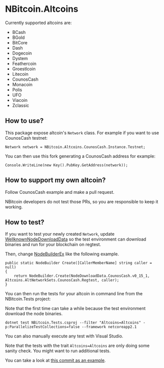# NBitcoin.Altcoins

Currently supported altcoins are:

* BCash
* BGold
* BitCore
* Dash
* Dogecoin
* Dystem
* Feathercoin
* Groestlcoin
* Litecoin
* CounosCash
* Monacoin
* Polis
* UFO
* Viacoin
* Zclassic

## How to use?

This package expose altcoin's `Network` class.
For example if you want to use CounosCash testnet:

```
Network network = NBitcoin.Altcoins.CounosCash.Instance.Testnet;
```

You can then use this fork generating a CounosCash address for example:

```
Console.WriteLine(new Key().PubKey.GetAddress(network));
```

## How to support my own altcoin?

Follow CounosCash example and make a pull request.

NBitcoin developers do not test those PRs, so you are responsible to keep it working.

## How to test?

If you want to test your newly created `Network`, update [WellknownNodeDownloadData](../NBitcoin.Tests/WellknownNodeDownloadData.cs) so the test environment can download binaries and run for your blockchain on regtest.

Then, change [NodeBuilderEx](../NBitcoin.Tests/NodeBuilderEx.cs) like the following example.

```
public static NodeBuilder Create([CallerMemberName] string caller = null)
{
	return NodeBuilder.Create(NodeDownloadData.CounosCash.v0_15_1, Altcoins.AltNetworkSets.CounosCash.Regtest, caller);
}
```

You can then run the tests for your altcoin in command line from the NBitcoin.Tests project:

Note that the first time can take a while because the test environment download the node binaries.

```
dotnet test NBitcoin.Tests.csproj --filter "Altcoins=Altcoins" -p:ParallelizeTestCollections=false --framework netcoreapp2.1
```

You can also manually execute any test with Visual Studio.

Note that the tests with the trait `Altcoins=Altcoins` are only doing some sanity check. You might want to run additional tests.

You can take a look at [this commit as an example](https://github.com/MetacoSA/NBitcoin/commit/e075d1549ddd356f112cb3322c240490382c757e).
